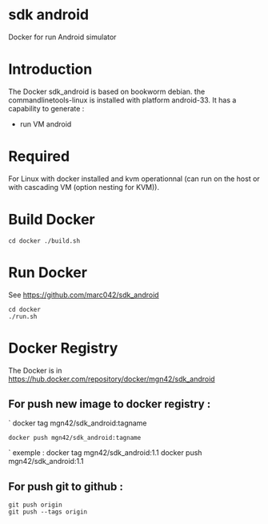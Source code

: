 

# sdk android
Docker for run Android simulator


Introduction
============

The Docker sdk_android is based on bookworm debian.
the commandlinetools-linux is installed with platform android-33.
It has a capability to generate :
  - run VM android

Required
========

For Linux with docker installed and kvm operationnal (can run on the
host or with cascading VM (option nesting for KVM)).


Build Docker
============

  `
    cd docker
    ./build.sh
  `

Run Docker
==========

See https://github.com/marc042/sdk_android


    cd docker
    ./run.sh


Docker Registry
===============

The Docker is in https://hub.docker.com/repository/docker/mgn42/sdk_android

For push new image to docker registry :
--------------------
  `
    docker tag <SHA1> mgn42/sdk_android:tagname
    
    docker push mgn42/sdk_android:tagname
  `
  exemple :
    docker tag <SHA1> mgn42/sdk_android:1.1
    docker push mgn42/sdk_android:1.1

For push git to github :
------------------------

    git push origin
    git push --tags origin

